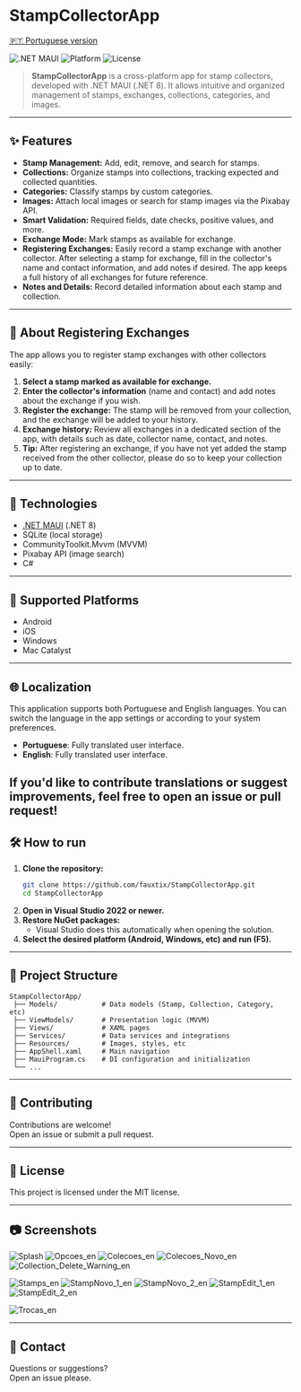 # StampCollectorApp

[🇵🇹 Portuguese version](./README.md)

![.NET MAUI](https://img.shields.io/badge/.NET%20MAUI-8.0-blueviolet)
![Platform](https://img.shields.io/badge/platforms-Android%20%7C%20iOS%20%7C%20Windows%20%7C%20Mac-informational)
![License](https://img.shields.io/badge/license-MIT-green)

> **StampCollectorApp** is a cross-platform app for stamp collectors, developed with .NET MAUI (.NET 8). It allows intuitive and organized management of stamps, exchanges, collections, categories, and images.

---

## ✨ Features

- **Stamp Management:** Add, edit, remove, and search for stamps.
- **Collections:** Organize stamps into collections, tracking expected and collected quantities.
- **Categories:** Classify stamps by custom categories.
- **Images:** Attach local images or search for stamp images via the Pixabay API.
- **Smart Validation:** Required fields, date checks, positive values, and more.
- **Exchange Mode:** Mark stamps as available for exchange.
- **Registering Exchanges:** Easily record a stamp exchange with another collector. After selecting a stamp for exchange, fill in the collector's name and contact information, and add notes if desired. The app keeps a full history of all exchanges for future reference.
- **Notes and Details:** Record detailed information about each stamp and collection.

---

## 🔄 About Registering Exchanges

The app allows you to register stamp exchanges with other collectors easily:

1. **Select a stamp marked as available for exchange.**
2. **Enter the collector's information** (name and contact) and add notes about the exchange if you wish.
3. **Register the exchange:** The stamp will be removed from your collection, and the exchange will be added to your history.
4. **Exchange history:** Review all exchanges in a dedicated section of the app, with details such as date, collector name, contact, and notes.
5. **Tip:** After registering an exchange, if you have not yet added the stamp received from the other collector, please do so to keep your collection up to date.

---

## 🚀 Technologies

- [.NET MAUI](https://learn.microsoft.com/dotnet/maui/) (.NET 8)
- SQLite (local storage)
- CommunityToolkit.Mvvm (MVVM)
- Pixabay API (image search)
- C#

---

## 📱 Supported Platforms

- Android
- iOS
- Windows
- Mac Catalyst

---

## 🌐 Localization

This application supports both Portuguese and English languages. You can switch the language in the app settings or according to your system preferences.

- **Portuguese**: Fully translated user interface.
- **English**: Fully translated user interface.

If you'd like to contribute translations or suggest improvements, feel free to open an issue or pull request!
---


## 🛠️ How to run

1. **Clone the repository:**
   ```sh
   git clone https://github.com/fauxtix/StampCollectorApp.git
   cd StampCollectorApp
   ```
2. **Open in Visual Studio 2022 or newer.**
3. **Restore NuGet packages:**
   - Visual Studio does this automatically when opening the solution.
4. **Select the desired platform (Android, Windows, etc) and run (F5).**

---

## 📂 Project Structure

```
StampCollectorApp/
 ├── Models/           # Data models (Stamp, Collection, Category, etc)
 ├── ViewModels/       # Presentation logic (MVVM)
 ├── Views/            # XAML pages
 ├── Services/         # Data services and integrations
 ├── Resources/        # Images, styles, etc
 ├── AppShell.xaml     # Main navigation
 ├── MauiProgram.cs    # DI configuration and initialization
 └── ...
```

---

## 📝 Contributing

Contributions are welcome!  
Open an issue or submit a pull request.

---

## 📄 License

This project is licensed under the MIT license.

---

## 📷 Screenshots

![Splash](https://github.com/user-attachments/assets/5f570aac-f09c-4b8b-977b-e4afd1fdf22f)
![Opcoes_en](https://github.com/user-attachments/assets/6dc9ad17-ba63-411a-bf72-380015142255)
![Colecoes_en](https://github.com/user-attachments/assets/e6788cde-96ed-44e1-bb38-351cbb16dabc)
![Colecoes_Novo_en](https://github.com/user-attachments/assets/9d3b02ad-9c95-43c7-b793-58dbfb4d52eb)
![Collection_Delete_Warning_en](https://github.com/user-attachments/assets/77ac317a-6050-44e2-a36d-029b37c99f8f)

![Stamps_en](https://github.com/user-attachments/assets/ef1abcf9-9d52-451b-9fac-631f40661a62)
![StampNovo_1_en](https://github.com/user-attachments/assets/c2f33719-8369-4c31-8ace-8c859c445de2)
![StampNovo_2_en](https://github.com/user-attachments/assets/19ecc078-d285-4bc8-808e-feffc8a74470)
![StampEdit_1_en](https://github.com/user-attachments/assets/c827c0b7-d4ce-4e0a-b67c-1d2da6ff748b)
![StampEdit_2_en](https://github.com/user-attachments/assets/efc4a4b2-0687-4dc3-8111-bc55b1edbadb)

![Trocas_en](https://github.com/user-attachments/assets/b90eb0e3-22d7-41e8-a08b-c38d8a348292)

---

## 🤝 Contact

Questions or suggestions?  
Open an issue please.
